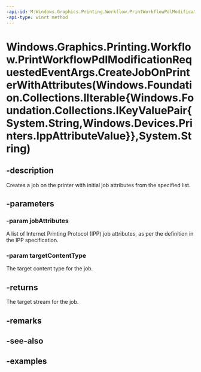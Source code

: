 ```yaml
---
-api-id: M:Windows.Graphics.Printing.Workflow.PrintWorkflowPdlModificationRequestedEventArgs.CreateJobOnPrinterWithAttributes(Windows.Foundation.Collections.IIterable{Windows.Foundation.Collections.IKeyValuePair{System.String,Windows.Devices.Printers.IppAttributeValue}},System.String)
-api-type: winrt method
---
```


# Windows.Graphics.Printing.Workflow.PrintWorkflowPdlModificationRequestedEventArgs.CreateJobOnPrinterWithAttributes(Windows.Foundation.Collections.IIterable{Windows.Foundation.Collections.IKeyValuePair{System.String,Windows.Devices.Printers.IppAttributeValue}},System.String)

<!--
public Windows.Graphics.Printing.Workflow.PrintWorkflowPdlTargetStream CreateJobOnPrinterWithAttributes (System.Collections.Generic.IEnumerable<System.Collections.Generic.KeyValuePair<string,Windows.Devices.Printers.IppAttributeValue>> jobAttributes, string targetContentType);
-->


## -description

Creates a job on the printer with initial job attributes from the specified list.

## -parameters

### -param jobAttributes

A list of Internet Printing Protocol (IPP) job attributes, as per the definition in the IPP specification.

### -param targetContentType

The target content type for the job.

## -returns

The target stream for the job.

## -remarks

## -see-also

## -examples


